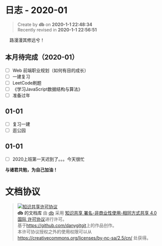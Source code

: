 日志 - 2020-01
===

> Create by **db** on **2020-1-1 22:48:34**  
> Recently revised in **2020-1-1 22:56:51**

&emsp;路漫漫其修远兮！

## 本月待完成（2020-01）

* [ ] Web 前端职业规划（如何有目的成长）
* [ ] 一建复习
* [ ] LeetCode刷题
* [ ] 《学习JavaScript数据结构与算法》
* [ ] 准备过年

## 01-01
* [ ] 复习一建
* [ ] 逛公园

## 01-01
* [ ] 2020上班第一天迟到了。。。今天很忙

**与诸君共勉，为自己加油！**

# 文档协议 
> <a rel="license" href="http://creativecommons.org/licenses/by-nc-sa/4.0/"><img alt="知识共享许可协议" style="border-width:0" src="https://i.creativecommons.org/l/by-nc-sa/4.0/88x31.png" /></a><br /><a xmlns:dct="http://purl.org/dc/terms/" property="dct:title">**db** 的文档库</a> 由 <a xmlns:cc="http://creativecommons.org/ns#" href="db" property="cc:attributionName" rel="cc:attributionURL">db</a> 采用 <a rel="license" href="http://creativecommons.org/licenses/by-nc-sa/4.0/">知识共享 署名-非商业性使用-相同方式共享 4.0 国际 许可协议</a>进行许可。<br />基于<a xmlns:dct="http://purl.org/dc/terms/" href="https://github.com/danygitgit" rel="dct:source">https://github.com/danygitgit</a>上的作品创作。<br />本许可协议授权之外的使用权限可以从 <a xmlns:cc="http://creativecommons.org/ns#" href="https://creativecommons.org/licenses/by-nc-sa/2.5/cn/" rel="cc:morePermissions">https://creativecommons.org/licenses/by-nc-sa/2.5/cn/</a> 处获得。
